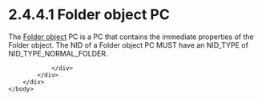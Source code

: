 <html dir="LTR" xmlns:mshelp="http://msdn.microsoft.com/mshelp" xmlns:ddue="http://ddue.schemas.microsoft.com/authoring/2003/5" xmlns:xlink="http://www.w3.org/1999/xlink" xmlns:tool="http://www.microsoft.com/tooltip">
    <head>
        <meta http-equiv="Content-Type" content="text/html; CHARSET=utf-8"></meta>
        <meta name="save" content="history"></meta>
        <title>2.4.4.1 Folder object PC</title>
        <xml>
            <mshelp:toctitle title="2.4.4.1 Folder object PC"></mshelp:toctitle>
            <mshelp:rltitle title="[MS-PST]: Folder object PC"></mshelp:rltitle>
            <mshelp:keyword index="A" term="2cdb6e46-61b9-4426-af1e-e0c7bd889293"></mshelp:keyword>
            <mshelp:attr name="DCSext.ContentType" value="open specification"></mshelp:attr>
            <mshelp:attr name="AssetID" value="2cdb6e46-61b9-4426-af1e-e0c7bd889293"></mshelp:attr>
            <mshelp:attr name="TopicType" value="kbRef"></mshelp:attr>
            <mshelp:attr name="DCSext.Title" value="[MS-PST]: Folder object PC" />
        </xml>
    </head>
    <body>
        <div id="header">
            <h1 class="heading">2.4.4.1 Folder object PC</h1>
        </div>
        <div id="mainSection">
            <div id="mainBody">
                <div id="allHistory" class="saveHistory"></div>
                <div id="sectionSection0" class="section" name="collapseableSection">
                    

<p>The <a href="08220cc9-69b1-4072-a2e7-2a0ff201d505.htm#gt_0682daa7-c1b8-419b-8a32-6048833d0b72">Folder
object</a> PC is a PC that contains the immediate properties of the Folder
object. The NID of a Folder object PC MUST have an NID_TYPE of
NID_TYPE_NORMAL_FOLDER.</p>


                </div>
            </div>
        </div>
    </body>
</html>